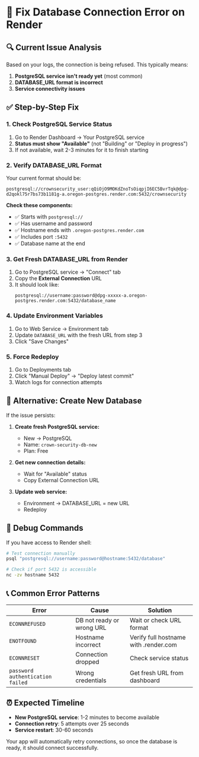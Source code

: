 # 🚨 Fix Database Connection Error on Render

## 🔍 Current Issue Analysis
Based on your logs, the connection is being refused. This typically means:

1. **PostgreSQL service isn't ready yet** (most common)
2. **DATABASE_URL format is incorrect**
3. **Service connectivity issues**

## ✅ Step-by-Step Fix

### 1. Check PostgreSQL Service Status
1. Go to Render Dashboard → Your PostgreSQL service
2. **Status must show "Available"** (not "Building" or "Deploy in progress")
3. If not available, wait 2-3 minutes for it to finish starting

### 2. Verify DATABASE_URL Format
Your current format should be:
```
postgresql://crownsecurity_user:qQiOjO9MOKdZnoTsOiqpjI6EC5BvrTqk@dpg-d2qokl75r7bs73b1181g-a.oregon-postgres.render.com:5432/crownsecurity
```

**Check these components:**
- ✅ Starts with `postgresql://`
- ✅ Has username and password
- ✅ Hostname ends with `.oregon-postgres.render.com`
- ✅ Includes port `:5432`
- ✅ Database name at the end

### 3. Get Fresh DATABASE_URL from Render
1. Go to PostgreSQL service → "Connect" tab
2. Copy the **External Connection** URL
3. It should look like:
   ```
   postgresql://username:password@dpg-xxxxx-a.oregon-postgres.render.com:5432/database_name
   ```

### 4. Update Environment Variables
1. Go to Web Service → Environment tab
2. Update `DATABASE_URL` with the fresh URL from step 3
3. Click "Save Changes"

### 5. Force Redeploy
1. Go to Deployments tab
2. Click "Manual Deploy" → "Deploy latest commit"
3. Watch logs for connection attempts

## 🔄 Alternative: Create New Database
If the issue persists:

1. **Create fresh PostgreSQL service:**
   - New → PostgreSQL
   - Name: `crown-security-db-new`
   - Plan: Free

2. **Get new connection details:**
   - Wait for "Available" status
   - Copy External Connection URL

3. **Update web service:**
   - Environment → DATABASE_URL = new URL
   - Redeploy

## 🐛 Debug Commands
If you have access to Render shell:

```bash
# Test connection manually
psql "postgresql://username:password@hostname:5432/database"

# Check if port 5432 is accessible
nc -zv hostname 5432
```

## 📞 Common Error Patterns

| Error | Cause | Solution |
|-------|-------|----------|
| `ECONNREFUSED` | DB not ready or wrong URL | Wait or check URL format |
| `ENOTFOUND` | Hostname incorrect | Verify full hostname with .render.com |
| `ECONNRESET` | Connection dropped | Check service status |
| `password authentication failed` | Wrong credentials | Get fresh URL from dashboard |

## ⏰ Expected Timeline
- **New PostgreSQL service**: 1-2 minutes to become available
- **Connection retry**: 5 attempts over 25 seconds
- **Service restart**: 30-60 seconds

Your app will automatically retry connections, so once the database is ready, it should connect successfully.

